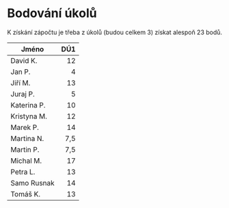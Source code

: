 # Bodování úkolů

K získání zápočtu je třeba z úkolů (budou celkem 3) získat alespoň 23 bodů.

| Jméno 	| DÚ1	|
|---------------|------:|
| David K.	| 12	|
| Jan P.	| 4	|
| Jiří M.	| 13	|
| Juraj P.	| 5	|
| Katerina P.	| 10	|
| Kristyna M.	| 12	|
| Marek P.	| 14	|
| Martina N.	| 7,5	|
| Martin P.	| 7,5	|
| Michal M.	| 17	|
| Petra L.	| 13	|
| Samo Rusnak	| 14	|
| Tomáš K.	| 13	|
